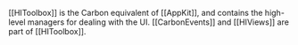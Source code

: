 

[[HIToolbox]] is the Carbon equivalent of [[AppKit]], and contains the high-level managers for dealing with the UI. [[CarbonEvents]] and [[HIViews]] are part of [[HIToolbox]].